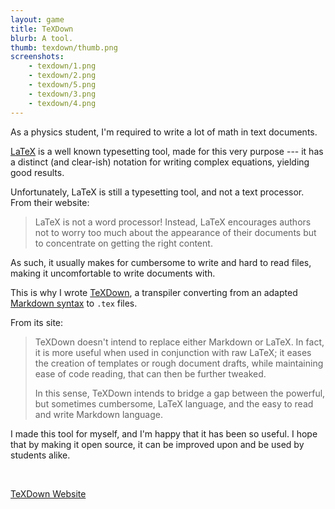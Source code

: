 ```yaml
---
layout: game
title: TeXDown
blurb: A tool.
thumb: texdown/thumb.png
screenshots:
    - texdown/1.png
    - texdown/2.png
    - texdown/5.png
    - texdown/3.png
    - texdown/4.png
---
```


As a physics student, I'm required to write a lot of math in text documents.

[LaTeX](https://www.latex-project.org) is a well known typesetting tool, made for this very purpose ---
it has a distinct (and clear-ish) notation for writing complex equations, yielding good results.

Unfortunately, LaTeX is still a typesetting tool, and not a text processor. From their website:

> LaTeX is not a word processor!
> Instead, LaTeX encourages authors not to worry too much about the appearance of their documents
> but to concentrate on getting the right content.

As such, it usually makes for cumbersome to write and hard to read files,
making it uncomfortable to write documents with.

This is why I wrote [TeXDown](https://github.com/mikeevmm/TeXDown), a transpiler
converting from an adapted [Markdown syntax](https://github.com/adam-p/markdown-here/wiki/Markdown-Cheatsheet)
to `.tex` files.

From its site:

> TeXDown doesn't intend to replace either Markdown or LaTeX.
> In fact, it is more useful when used in conjunction with raw LaTeX;
> it eases the creation of templates or rough document drafts,
> while maintaining ease of code reading, that can then be further tweaked.
> 
> In this sense, TeXDown intends to bridge a gap between the powerful,
> but sometimes cumbersome, LaTeX language, and the easy to read and write Markdown language.

I made this tool for myself, and I'm happy that it has been so useful.
I hope that by making it open source, it can be improved upon and be used by students alike.

<br>

[TeXDown Website](https://github.com/mikeevmm/TeXDown)